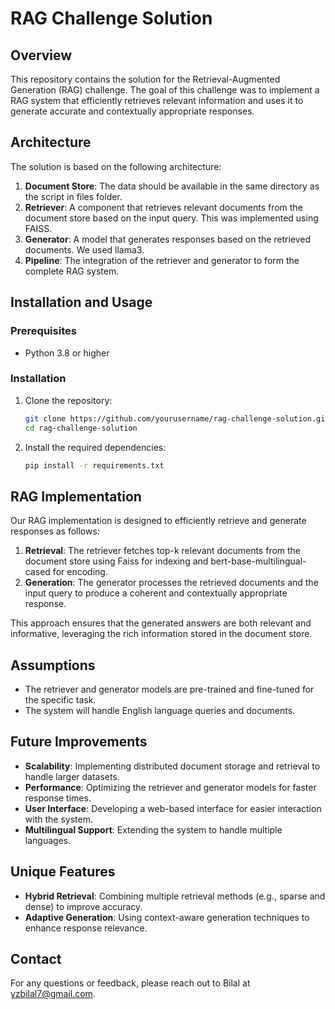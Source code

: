 # RAG Challenge Solution

## Overview

This repository contains the solution for the Retrieval-Augmented Generation (RAG) challenge. The goal of this challenge was to implement a RAG system that efficiently retrieves relevant information and uses it to generate accurate and contextually appropriate responses.

## Architecture

The solution is based on the following architecture:

1. **Document Store**: The data should be available in the same directory as the script in files folder.
2. **Retriever**: A component that retrieves relevant documents from the document store based on the input query. This was implemented using FAISS.
3. **Generator**: A model that generates responses based on the retrieved documents. We used llama3.
4. **Pipeline**: The integration of the retriever and generator to form the complete RAG system.

## Installation and Usage

### Prerequisites

- Python 3.8 or higher

### Installation

1. Clone the repository:
    ```sh
    git clone https://github.com/yourusername/rag-challenge-solution.git
    cd rag-challenge-solution
    ```

2. Install the required dependencies:
    ```sh
    pip install -r requirements.txt
    ```

## RAG Implementation

Our RAG implementation is designed to efficiently retrieve and generate responses as follows:

1. **Retrieval**: The retriever fetches top-k relevant documents from the document store using Faiss for indexing and bert-base-multilingual-cased for encoding.
2. **Generation**: The generator processes the retrieved documents and the input query to produce a coherent and contextually appropriate response.

This approach ensures that the generated answers are both relevant and informative, leveraging the rich information stored in the document store.

## Assumptions

- The retriever and generator models are pre-trained and fine-tuned for the specific task.
- The system will handle English language queries and documents.

## Future Improvements

- **Scalability**: Implementing distributed document storage and retrieval to handle larger datasets.
- **Performance**: Optimizing the retriever and generator models for faster response times.
- **User Interface**: Developing a web-based interface for easier interaction with the system.
- **Multilingual Support**: Extending the system to handle multiple languages.

## Unique Features

- **Hybrid Retrieval**: Combining multiple retrieval methods (e.g., sparse and dense) to improve accuracy.
- **Adaptive Generation**: Using context-aware generation techniques to enhance response relevance.

## Contact

For any questions or feedback, please reach out to Bilal at yzbilal7@gmail.com.
